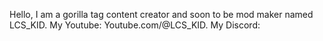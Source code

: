 Hello, I am a gorilla tag content creator and soon to be mod maker named LCS_KID.
My Youtube: Youtube.com/@LCS_KID. 
My Discord:
